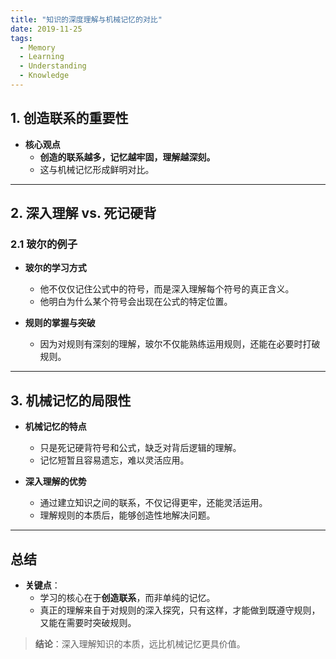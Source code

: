 ```yaml
---
title: "知识的深度理解与机械记忆的对比"
date: 2019-11-25
tags:
  - Memory
  - Learning
  - Understanding
  - Knowledge
---
```


## **1. 创造联系的重要性**

- **核心观点**  
  - **创造的联系越多，记忆越牢固，理解越深刻。**  
  - 这与机械记忆形成鲜明对比。

---

## **2. 深入理解 vs. 死记硬背**

### **2.1 玻尔的例子**

- **玻尔的学习方式**  
  - 他不仅仅记住公式中的符号，而是深入理解每个符号的真正含义。  
  - 他明白为什么某个符号会出现在公式的特定位置。  

- **规则的掌握与突破**  
  - 因为对规则有深刻的理解，玻尔不仅能熟练运用规则，还能在必要时打破规则。  

---

## **3. 机械记忆的局限性**

- **机械记忆的特点**  
  - 只是死记硬背符号和公式，缺乏对背后逻辑的理解。  
  - 记忆短暂且容易遗忘，难以灵活应用。

- **深入理解的优势**  
  - 通过建立知识之间的联系，不仅记得更牢，还能灵活运用。  
  - 理解规则的本质后，能够创造性地解决问题。

---

## **总结**

- **关键点**：  
  - 学习的核心在于**创造联系**，而非单纯的记忆。  
  - 真正的理解来自于对规则的深入探究，只有这样，才能做到既遵守规则，又能在需要时突破规则。

> **结论**：深入理解知识的本质，远比机械记忆更具价值。
